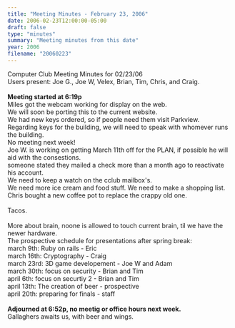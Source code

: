 ```yaml
---
title: "Meeting Minutes - February 23, 2006"
date: 2006-02-23T12:00:00-05:00
draft: false
type: "minutes"
summary: "Meeting minutes from this date"
year: 2006
filename: "20060223"
---
```


Computer Club Meeting Minutes for 02/23/06<br>
Users present: Joe G., Joe W, Velex, Brian, Tim, Chris, and Craig.<br>
<br>
<b>Meeting started at 6:19p</b><br>
Miles got the webcam working for display on the web.<br>
We will soon be porting this to the current website.<br>
We had new keys ordered, so if people need them visit Parkview.<br>
Regarding keys for the building, we will need to speak with whomever runs
the building.<br>
No meeting next week!<br>
Joe W. is working on getting March 11th off for the PLAN, if possible he will aid with the consestions.<br>
someone stated they mailed a check more than a month ago to reactivate his account.<br>
We need to keep a watch on the cclub mailbox's.<br>
We need more ice cream and food stuff. We need to make a shopping list.<br>
Chris bought a new coffee pot to replace the crappy old one.<br>
<br>
Tacos.<br>
<br>
More about brain, noone is allowed to touch current brain, til we have the newer hardware.<br>
The prospective schedule for presentations after spring break:<br>
march 9th:  Ruby on rails - Eric<br>
march 16th: Cryptography - Craig<br>
march 23rd: 3D game developement - Joe W and Adam<br>
march 30th: focus on security - Brian and Tim<br>
april 6th:  focus on securtiy 2 - Brian and Tim<br>
april 13th: The creation of beer - prospective<br>
april 20th: preparing for finals - staff<br>
<br>
<b>Adjourned at 6:52p, no meetig or office hours next week.</b><br>
Gallaghers awaits us, with beer and wings.<br>
<br>
